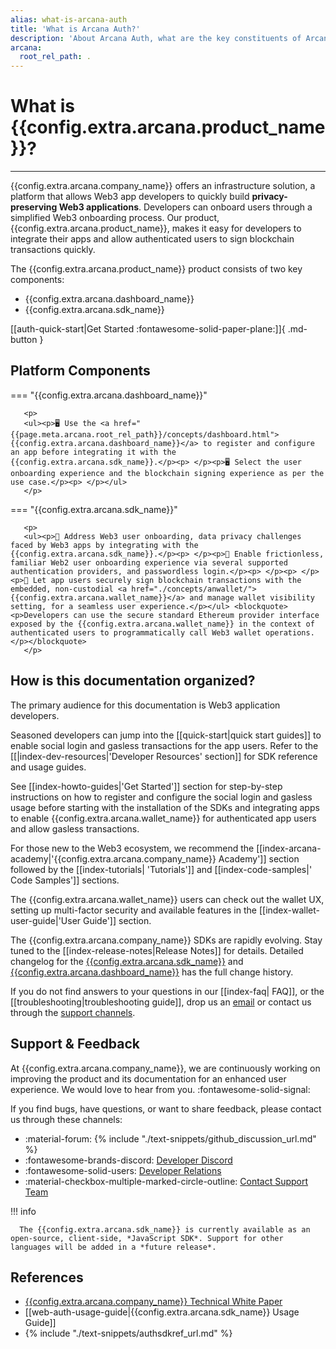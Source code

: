 ```yaml
---
alias: what-is-arcana-auth
title: 'What is Arcana Auth?'
description: 'About Arcana Auth, what are the key constituents of Arcana Auth and how is it documented? How is the Arcana Auth documentation organized?'
arcana:
  root_rel_path: .
---
```


# What is {{config.extra.arcana.product_name}}?

[{{config.extra.arcana.company_name}} Technical White Paper]: https://www.notion.so/Arcana-Technical-Docs-a1d7fd0d2970452586c693e4fee14d08

---

{{config.extra.arcana.company_name}} offers an infrastructure solution, a platform that allows Web3 app developers to quickly build **privacy-preserving Web3 applications**. Developers can onboard users through a simplified Web3 onboarding process. Our product, {{config.extra.arcana.product_name}}, makes it easy for developers to integrate their apps and allow authenticated users to sign blockchain transactions quickly.

The {{config.extra.arcana.product_name}} product consists of two key components:

* {{config.extra.arcana.dashboard_name}}
* {{config.extra.arcana.sdk_name}}

[[auth-quick-start|Get Started :fontawesome-solid-paper-plane:]]{ .md-button }

## Platform Components

=== "{{config.extra.arcana.dashboard_name}}"

       <p>
       <ul><p>🖥️ Use the <a href="{{page.meta.arcana.root_rel_path}}/concepts/dashboard.html">{{config.extra.arcana.dashboard_name}}</a> to register and configure an app before integrating it with the {{config.extra.arcana.sdk_name}}.</p><p> </p><p>🖥️ Select the user onboarding experience and the blockchain signing experience as per the use case.</p><p> </p></ul>
       </p>
   
=== "{{config.extra.arcana.sdk_name}}"

       <p>
       <ul><p>🔐 Address Web3 user onboarding, data privacy challenges faced by Web3 apps by integrating with the {{config.extra.arcana.sdk_name}}.</p><p> </p><p>🔐 Enable frictionless, familiar Web2 user onboarding experience via several supported authentication providers, and passwordless login.</p><p> </p><p> </p><p>🔐 Let app users securely sign blockchain transactions with the embedded, non-custodial <a href="./concepts/anwallet/">{{config.extra.arcana.wallet_name}}</a> and manage wallet visibility setting, for a seamless user experience.</p></ul> <blockquote><p>Developers can use the secure standard Ethereum provider interface exposed by the {{config.extra.arcana.wallet_name}} in the context of authenticated users to programmatically call Web3 wallet operations.</p></blockquote>
       </p>

## How is this documentation organized?

The primary audience for this documentation is Web3 application developers.

Seasoned developers can jump into the [[quick-start|quick start guides]] to enable social login and gasless transactions for the app users. Refer to the [[|index-dev-resources|'Developer Resources' section]] for SDK reference and usage guides.

See [[index-howto-guides|'Get Started']] section for step-by-step instructions on how to register and configure the social login and gasless usage before starting with the installation of the SDKs and integrating apps to enable {{config.extra.arcana.wallet_name}} for authenticated app users and allow gasless transactions.

For those new to the Web3 ecosystem, we recommend the [[index-arcana-academy|'{{config.extra.arcana.company_name}} Academy']] section followed by the [[index-tutorials| 'Tutorials']] and [[index-code-samples|' Code Samples']] sections.

The {{config.extra.arcana.wallet_name}} users can check out the wallet UX, setting up multi-factor security and available features in the [[index-wallet-user-guide|'User Guide']] section.

The {{config.extra.arcana.company_name}} SDKs are rapidly evolving. Stay tuned to the [[index-release-notes|Release Notes]] for details. Detailed changelog for the [{{config.extra.arcana.sdk_name}}](https://github.com/arcana-network/auth/compare/v{{config.extra.arcana.previous_version}}...v{{config.extra.arcana.latest_version}}) and [{{config.extra.arcana.dashboard_name}}](https://github.com/arcana-network/developer-dashboard/compare/v{{config.extra.arcana.previous_version_dashboard}}...v{{config.extra.arcana.latest_version_dashboard}}) has the full change history.

If you do not find answers to your questions in our [[index-faq| FAQ]], or the [[troubleshooting|troubleshooting guide]], drop us an [email](mailto://support@arcana.network) or contact us through the [support channels](#support--feedback).

## Support & Feedback

At {{config.extra.arcana.company_name}}, we are continuously working on improving the product and its documentation for an enhanced user experience. We would love to hear from you. :fontawesome-solid-signal:

If you find bugs, have questions, or want to share feedback, please contact us through these channels:

- :material-forum: {% include "./text-snippets/github_discussion_url.md" %}
- :fontawesome-brands-discord: [Developer Discord](https://discord.gg/6g7fQvEpdy)
- :fontawesome-solid-users: [Developer Relations](mailto:devrel@arcana.network)
- :material-checkbox-multiple-marked-circle-outline: [Contact Support Team](mailto:support@arcana.network)

!!! info

      The {{config.extra.arcana.sdk_name}} is currently available as an open-source, client-side, *JavaScript SDK*. Support for other languages will be added in a *future release*.

## References

* [{{config.extra.arcana.company_name}} Technical White Paper]
* [[web-auth-usage-guide|{{config.extra.arcana.sdk_name}} Usage Guide]]
* {% include "./text-snippets/authsdkref_url.md" %}